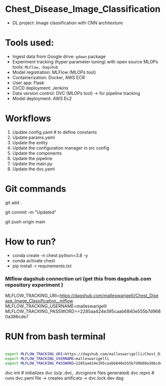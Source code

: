 

# Chest_Disease_Image_Classification
- DL project: Image classification with CNN architexture

# Tools used:
- Ingest data from Google drive: `gdown` package
- Experiment tracking (hyper parameter tuning) with open source MLOPs tools: `MLFlow, Dagshub` 
- Model registration: MLFlow (MLOPs tool)
- Containerization: Docker, AWS ECR
- User app: Flask
- CI/CD deployment: Jenkins
- Data version control: DVC (MLOPs tool) -> for pipeline tracking
- Model deployment: AWS Ec2 

# Workflows
1. Update config.yaml # to define constants
2. Update params.yaml
3. Update the entity
4. Update the configuration manager in src config
5. Update the components
6. Update the pipeline
7. Update the main.py
8. Update the dvc.yaml


# Git commands
git add .

git commit -m "Updated"

git push origin main

# How to run?
- conda create -n chest python=3.8 -y
- conda activate chest
- pip install -r requirements.txt


### Mlflow dagshub connection uri (get this from dagshub.com repository experiment )
MLFLOW_TRACKING_URI=https://dagshub.com/malleswarigelli/Chest_Disease_Image_Classification_.mlflow \
MLFLOW_TRACKING_USERNAME=malleswarigelli \
MLFLOW_TRACKING_PASSWORD==2285aa424e395caab6840e555b7d9680a386cde7

# RUN from bash terminal

```bash

export MLFLOW_TRACKING_URI=https://dagshub.com/malleswarigelli/Chest_Disease_Image_Classification_.mlflow
export MLFLOW_TRACKING_USERNAME=malleswarigelli
export MLFLOW_TRACKING_PASSWORD=2285aa424e395caab6840e555b7d9680a386cde7

```
dvc init # initializes dvc (o/p .dvc, .dvcignore files generated)
dvc repro # runs dvc.yaml file -> creates artificats -> dvc.lock
dev dag

```

